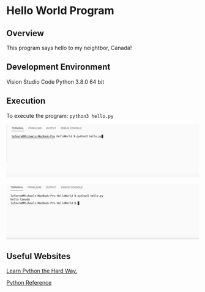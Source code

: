 # Hello World Program

## Overview
This program says hello to my neightbor, Canada!

## Development Environment
Vision Studio Code 
Python 3.8.0 64 bit 


## Execution 
To execute the program: `python3 hello.py` 

![Screenshot showing the code needed to run the program.](command.png) 

![Screenshot showing what the output looks like.](run.png)


## Useful Websites 
[Learn Python the Hard Way.](https://learnpythonthehardway.org/python3/)

[Python Reference](https://docs.python.org/3/tutorial/index.html)